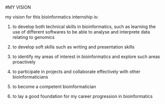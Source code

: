 #MY VISION

my vision for this bioinformatics internship is:

1. to develop both technical skills in bioinformatics, such as learning the use of different softwares to be able to analyse and interprete data relating to genomics

2. to develop soft skills such as writing and presentation skills

3. to identify my areas of interest in bioinformatics and explore such areas proactively

4. to participate in projects and collaborate effectively with other bioinformaticians

5. to become a competent bioinformatician

6. to lay a good foundation for my career progression in bioinformatics
